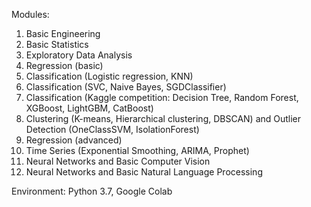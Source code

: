 Modules:
1. Basic Engineering
2. Basic Statistics
3. Exploratory Data Analysis
4. Regression (basic)
5. Classification (Logistic regression, KNN)
6. Classification (SVC, Naive Bayes, SGDClassifier)
7. Classification (Kaggle competition: Decision Tree, Random Forest, XGBoost, LightGBM, CatBoost)
8. Clustering (K-means, Hierarchical clustering, DBSCAN) and Outlier Detection (OneClassSVM, IsolationForest)
9. Regression (advanced)
10. Time Series (Exponential Smoothing, ARIMA, Prophet) 
11. Neural Networks and Basic Computer Vision
12. Neural Networks and Basic Natural Language Processing

Environment: Python 3.7, Google Colab
